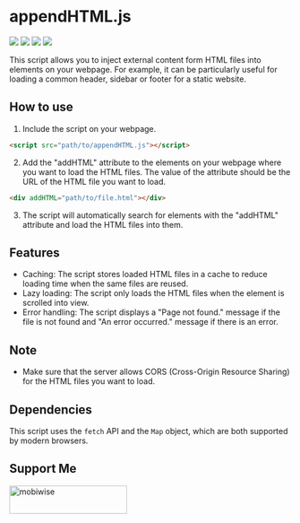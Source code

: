 # appendHTML.js

<div>
  <img src="https://img.shields.io/github/stars/mobiwise-dev/appendHTML.js">
  <img src="https://img.shields.io/github/watchers/mobiwise-dev/appendHTML.js">
  <img src="https://img.shields.io/github/downloads/mobiwise-dev/appendHTML.js/total">
  <img src="https://img.shields.io/github/size/mobiwise-dev/appendHTML.js/appendHTML.js">
</div>

This script allows you to inject external content form HTML files into elements on your webpage. For example, it can be particularly useful for loading a common header, sidebar or footer for a static website.

## How to use

1.  Include the script on your webpage.

```html
<script src="path/to/appendHTML.js"></script>
```

2.  Add the "addHTML" attribute to the elements on your webpage where you want to load the HTML files. The value of the attribute should be the URL of the HTML file you want to load.

```html
<div addHTML="path/to/file.html"></div>
```

3.  The script will automatically search for elements with the "addHTML" attribute and load the HTML files into them.

## Features

- Caching: The script stores loaded HTML files in a cache to reduce loading time when the same files are reused.
- Lazy loading: The script only loads the HTML files when the element is scrolled into view.
- Error handling: The script displays a "Page not found." message if the file is not found and "An error occurred." message if there is an error.

## Note

- Make sure that the server allows CORS (Cross-Origin Resource Sharing) for the HTML files you want to load.

## Dependencies

This script uses the `fetch` API and the `Map` object, which are both supported by modern browsers.

## Support Me

<a href="https://ko-fi.com/mobiwise">
  <img src="https://cdn.ko-fi.com/cdn/kofi3.png?v=3" height="50" width="210" alt="mobiwise" target="_blank"/>
</a>
